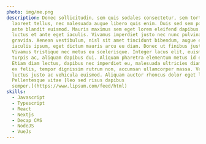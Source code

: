 ```yaml
---
photo: img/me.png
description: Donec sollicitudin, sem quis sodales consectetur, sem tortor
  laoreet tellus, nec malesuada augue libero quis enim. Duis sed sem porttitor
  ante blandit euismod. Mauris maximus sem eget lorem eleifend dapibus. Donec
  luctus et ante eget iaculis. Vivamus imperdiet justo nec nunc pulvinar
  gravida. Aenean vestibulum, nisl sit amet tincidunt bibendum, augue erat
  iaculis ipsum, eget dictum mauris arcu eu diam. Donec ut finibus justo.
  Vivamus tristique nec metus eu scelerisque. Integer lacus elit, euismod nec
  turpis ac, aliquam dapibus dui. Aliquam pharetra elementum metus id eleifend.
  Etiam diam lectus, dapibus nec imperdiet eu, malesuada ultricies diam. Mauris
  ex felis, tempor dignissim rutrum non, accumsan ullamcorper massa. Vestibulum
  luctus justo ac vehicula euismod. Aliquam auctor rhoncus dolor eget lacinia.
  Pellentesque vitae [leo sed risus dapibus
  semper.](https://www.lipsum.com/feed/html)
skills:
  - Javascript
  - Typescript
  - React
  - Nextjs
  - Decap CMS
  - NodeJS
  - VueJs
---
```

